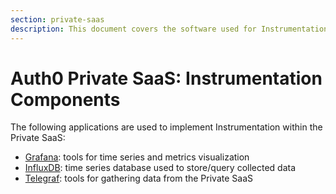```yaml
---
section: private-saas
description: This document covers the software used for Instrumentation.
---
```


# Auth0 Private SaaS: Instrumentation Components

The following applications are used to implement Instrumentation within the Private SaaS:

* [Grafana](http://grafana.org/): tools for time series and metrics visualization
* [InfluxDB](https://www.influxdata.com/time-series-platform/influxdb/): time series database used to store/query collected data
* [Telegraf](https://www.influxdata.com/time-series-platform/telegraf/): tools for gathering data from the Private SaaS
